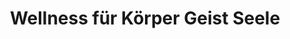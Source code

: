 ---
title: "Wellness für Körper Geist Seele"
url: /euskirchen/wellness-fuer-koerper-geist-seele/
shop: Massage
---